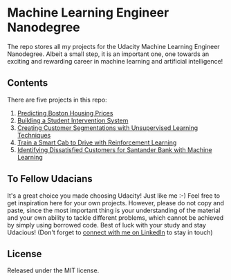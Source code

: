 # Machine Learning Engineer Nanodegree
The repo stores all my projects for the Udacity Machine Learning Engineer Nanodegree. 
Albeit a small step, it is an important one, one towards an exciting and rewarding career in machine learning and artificial intelligence!

## Contents
There are five projects in this repo:

1. [Predicting Boston Housing Prices](https://github.com/georgeliu1998/machine-learning-engineer-nanodegree/tree/master/P1)
2. [Building a Student Intervention System](https://github.com/georgeliu1998/machine-learning-engineer-nanodegree/tree/master/P2)
3. [Creating Customer Segmentations with Unsupervised Learning Techniques](https://github.com/georgeliu1998/machine-learning-engineer-nanodegree/tree/master/P3)
4. [Train a Smart Cab to Drive with Reinforcement Learning](https://github.com/georgeliu1998/machine-learning-engineer-nanodegree/tree/master/P4)
5. [Identifying Dissatisfied Customers for Santander Bank with Machine Learning](https://github.com/georgeliu1998/machine-learning-engineer-nanodegree/tree/master/P5)

## To Fellow Udacians
It's a great choice you made choosing Udacity! Just like me :-) Feel free to get inspiration here for your own projects. However, please do not copy and paste, since the most important thing is your understanding of the material and your own ability to tackle different problems, which cannot be achieved by simply using borrowed code. Best of luck with your study and stay Udacious! (Don't forget to [connect with me on LinkedIn](https://ca.linkedin.com/in/georgeliu2) to stay in touch)

## License
Released under the MIT license.
